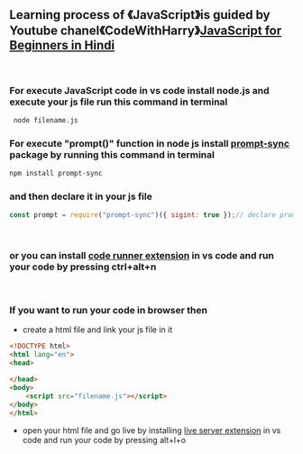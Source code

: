 ## Learning  process of 《JavaScript》is guided by Youtube chanel《CodeWithHarry》[JavaScript for Beginners in Hindi](https://youtube.com/playlist?list=PLu0W_9lII9ahR1blWXxgSlL4y9iQBnLpR)
<br/>

### For execute JavaScript code in vs code install node.js and execute your js file run this command in terminal
```bash
 node filename.js
```
### For execute "prompt()" function in node js install [prompt-sync](https://www.npmjs.com/package/prompt-sync) package by running this command in terminal
```bash
npm install prompt-sync
``` 
### and then declare it in your js file
```js
const prompt = require("prompt-sync")({ sigint: true });// declare prompt function at the top of your js file
```
<br/>

### or you can install [code runner extension](https://marketplace.visualstudio.com/items?itemName=formulahendry.code-runner) in vs code and run your code by pressing ctrl+alt+n
<br/>

### If you want to run your code in browser then 
- create a html file and link your js file in it
```html
<!DOCTYPE html>
<html lang="en">
<head>
    
</head>
<body>
    <script src="filename.js"></script>
</body>
</html>
```
- open your html file and go live by installing [live server extension](https://marketplace.visualstudio.com/items?itemName=ritwickdey.LiveServer) in vs code and run your code by pressing alt+l+o
